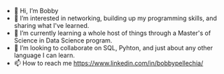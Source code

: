 - 👋 Hi, I’m Bobby
- 👀 I’m interested in networking, building up my programming skills, and sharing what I've learned.
- 🌱 I’m currently learning a whole host of things through a Master's of Science in Data Science program.
- 💞️ I’m looking to collaborate on SQL, Pyhton, and just about any other language I can learn.
- 📫 How to reach me https://www.linkedin.com/in/bobbypellechia/

<!---
rpellech83/rpellech83 is a ✨ special ✨ repository because its `README.md` (this file) appears on your GitHub profile.
You can click the Preview link to take a look at your changes.
--->
